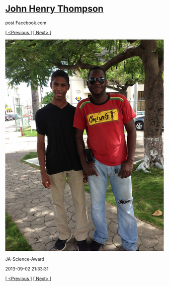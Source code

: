 # [John Henry Thompson](../README.md)
post Facebook.com

[[ <Previous ]](2013-09-02-36.md) [[ Next> ]](2013-09-02-38.md)

[![](../media/2013-09-02/JA-Science-Award-26.jpg)](../README.md)

JA-Science-Award

2013-09-02 21:33:31

[[ <Previous ]](2013-09-02-36.md) [[ Next> ]](2013-09-02-38.md)